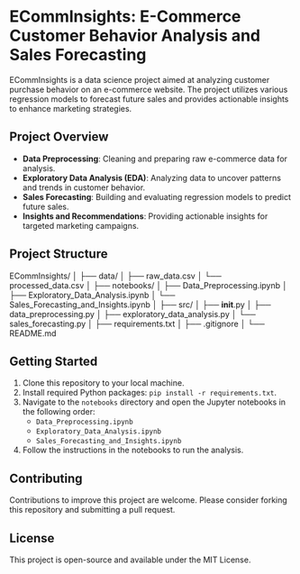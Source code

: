 # ECommInsights: E-Commerce Customer Behavior Analysis and Sales Forecasting

ECommInsights is a data science project aimed at analyzing customer purchase behavior on an e-commerce website. The project utilizes various regression models to forecast future sales and provides actionable insights to enhance marketing strategies.

## Project Overview

- **Data Preprocessing**: Cleaning and preparing raw e-commerce data for analysis.
- **Exploratory Data Analysis (EDA)**: Analyzing data to uncover patterns and trends in customer behavior.
- **Sales Forecasting**: Building and evaluating regression models to predict future sales.
- **Insights and Recommendations**: Providing actionable insights for targeted marketing campaigns.

## Project Structure 

ECommInsights/
│
├── data/
│   ├── raw_data.csv
│   └── processed_data.csv
│
├── notebooks/
│   ├── Data_Preprocessing.ipynb
│   ├── Exploratory_Data_Analysis.ipynb
│   └── Sales_Forecasting_and_Insights.ipynb
│
├── src/
│   ├── __init__.py
│   ├── data_preprocessing.py
│   ├── exploratory_data_analysis.py
│   └── sales_forecasting.py
│
├── requirements.txt
│
├── .gitignore
│
└── README.md


## Getting Started

1. Clone this repository to your local machine.
2. Install required Python packages: `pip install -r requirements.txt`.
3. Navigate to the `notebooks` directory and open the Jupyter notebooks in the following order:
   - `Data_Preprocessing.ipynb`
   - `Exploratory_Data_Analysis.ipynb`
   - `Sales_Forecasting_and_Insights.ipynb`
4. Follow the instructions in the notebooks to run the analysis.

## Contributing

Contributions to improve this project are welcome. Please consider forking this repository and submitting a pull request.

## License

This project is open-source and available under the MIT License.
